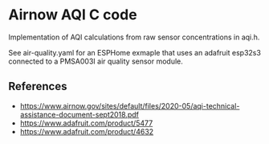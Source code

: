 # Airnow AQI C code
Implementation of AQI calculations from raw sensor concentrations in aqi.h.

See air-quality.yaml for an ESPHome exmaple that uses an adafruit esp32s3 connected to a PMSA003I air quality sensor module. 

## References

 - https://www.airnow.gov/sites/default/files/2020-05/aqi-technical-assistance-document-sept2018.pdf
 - https://www.adafruit.com/product/5477
 - https://www.adafruit.com/product/4632
